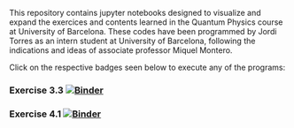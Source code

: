 This repository contains jupyter notebooks designed to visualize and expand the exercices and contents learned in the Quantum Physics course at University of Barcelona.
These codes have been programmed by Jordi Torres as an intern student at University of Barcelona, following the indications and ideas of associate professor Miquel Montero.

Click on the respective badges seen below to execute any of the programs:
### Exercise 3.3 [![Binder](https://mybinder.org/badge_logo.svg)](https://mybinder.org/v2/gh/JordiTorres01/Fisica-Quantica-UB/9011d05b520f27b9278806a4a810e49c9446413c?filepath=3.3_Expected_Value_Time_Evolution.ipynb)

### Exercise 4.1 [![Binder](https://mybinder.org/badge_logo.svg)](https://mybinder.org/v2/gh/JordiTorres01/Fisica-Quantica-UB.git/main?filepath=4.1_Wave_packet.ipynb)
